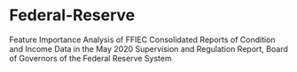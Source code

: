 # Federal-Reserve
Feature Importance Analysis of FFIEC Consolidated Reports of Condition and Income Data in the May 2020 Supervision and Regulation Report, Board of Governors of the Federal Reserve System
